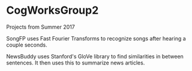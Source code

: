 # CogWorksGroup2
Projects from Summer 2017

SongFP uses Fast Fourier Transforms to recognize songs after hearing a couple seconds.

NewsBuddy uses Stanford's GloVe library to find similarities in between sentences. It then uses this to summarize news articles.

